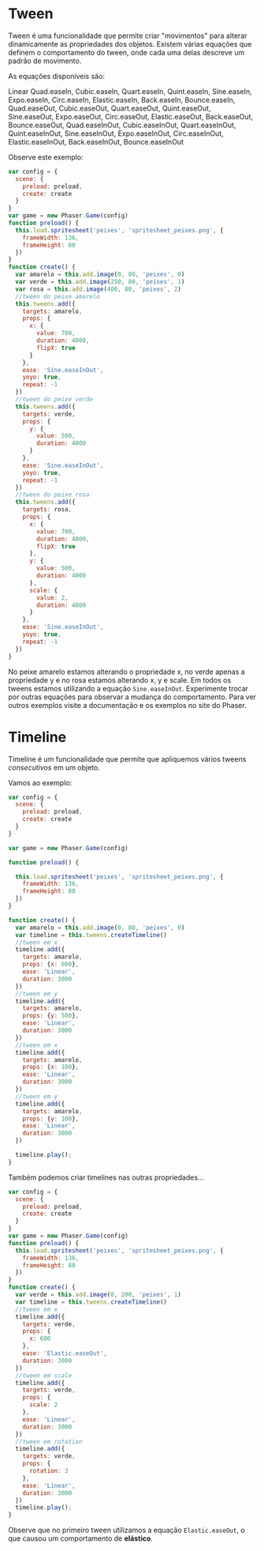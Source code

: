 # Tween

Tween é uma funcionalidade que permite criar "movimentos" para alterar dinamicamente as propriedades dos objetos. Existem várias equações que definem o comportamento do tween, onde cada uma delas descreve um padrão de movimento.

As equações disponíveis são:

Linear
Quad.easeIn, Cubic.easeIn, Quart.easeIn, Quint.easeIn, Sine.easeIn, Expo.easeIn, Circ.easeIn, Elastic.easeIn, Back.easeIn, Bounce.easeIn, Quad.easeOut, Cubic.easeOut, Quart.easeOut, Quint.easeOut, Sine.easeOut, Expo.easeOut, Circ.easeOut, Elastic.easeOut, Back.easeOut, Bounce.easeOut, Quad.easeInOut, Cubic.easeInOut, Quart.easeInOut, Quint.easeInOut, Sine.easeInOut, Expo.easeInOut, Circ.easeInOut, Elastic.easeInOut, Back.easeInOut, Bounce.easeInOut

Observe este exemplo:

```javascript
var config = {
  scene: {
    preload: preload,
    create: create
  }
}
var game = new Phaser.Game(config)
function preload() {
  this.load.spritesheet('peixes', 'spritesheet_peixes.png', {
    frameWidth: 136,
    frameHeight: 80
  })
}
function create() {
  var amarelo = this.add.image(0, 80, 'peixes', 0)
  var verde = this.add.image(250, 80, 'peixes', 1)
  var rosa = this.add.image(400, 80, 'peixes', 2)
  //tween do peixe amarelo
  this.tweens.add({
    targets: amarelo,
    props: {
      x: {
        value: 700,
        duration: 4000,
        flipX: true
      }
    },
    ease: 'Sine.easeInOut',
    yoyo: true,
    repeat: -1
  })
  //tween do peixe verde
  this.tweens.add({
    targets: verde,
    props: {
      y: {
        value: 500,
        duration: 4000
      }
    },
    ease: 'Sine.easeInOut',
    yoyo: true,
    repeat: -1
  })
  //tween do peixe rosa
  this.tweens.add({
    targets: rosa,
    props: {
      x: {
        value: 700,
        duration: 4000,
        flipX: true
      },
      y: {
        value: 500,
        duration: 4000
      },
      scale: {
        value: 2,
        duration: 4000
      }
    },
    ease: 'Sine.easeInOut',
    yoyo: true,
    repeat: -1
  })
}
```
No peixe amarelo estamos alterando o propriedade x, no verde apenas a propriedade y e no rosa estamos alterando x, y e scale. Em todos os tweens estamos utilizando a equação ``Sine.easeInOut``. Experimente trocar por outras equações para observar a mudança do comportamento. Para ver outros exemplos visite a documentação e os exemplos no site do Phaser.

# Timeline

Timeline é um funcionalidade que permite que apliquemos vários tweens *consecutivos* em um objeto.

Vamos ao exemplo:

```javascript
var config = {
  scene: {
    preload: preload,
    create: create
  }
}

var game = new Phaser.Game(config)

function preload() {

  this.load.spritesheet('peixes', 'spritesheet_peixes.png', {
    frameWidth: 136,
    frameHeight: 80
  })
}

function create() {
  var amarelo = this.add.image(0, 80, 'peixes', 0)
  var timeline = this.tweens.createTimeline()
  //tween em x
  timeline.add({
    targets: amarelo,
    props: {x: 600},
    ease: 'Linear',
    duration: 3000
  })
  //tween em y
  timeline.add({
    targets: amarelo,
    props: {y: 500},
    ease: 'Linear',
    duration: 3000
  })
  //tween em x
  timeline.add({
    targets: amarelo,
    props: {x: 100},
    ease: 'Linear',
    duration: 3000
  })
  //tween em y
  timeline.add({
    targets: amarelo,
    props: {y: 100},
    ease: 'Linear',
    duration: 3000
  })

  timeline.play();
}
```
Também podemos criar timelines nas outras propriedades...

```javascript
var config = {
  scene: {
    preload: preload,
    create: create
  }
}
var game = new Phaser.Game(config)
function preload() {
  this.load.spritesheet('peixes', 'spritesheet_peixes.png', {
    frameWidth: 136,
    frameHeight: 80
  })
}
function create() {
  var verde = this.add.image(0, 200, 'peixes', 1)
  var timeline = this.tweens.createTimeline()
  //tween em x
  timeline.add({
    targets: verde,
    props: {
      x: 600
    },
    ease: 'Elastic.easeOut',
    duration: 3000
  })
  //tween em scale
  timeline.add({
    targets: verde,
    props: {
      scale: 2
    },
    ease: 'Linear',
    duration: 3000
  })
  //tween em rotation
  timeline.add({
    targets: verde,
    props: {
      rotation: 3
    },
    ease: 'Linear',
    duration: 3000
  })
  timeline.play();
}
```
Observe que no primeiro tween utilizamos a equação ``Elastic.easeOut``, o que causou um comportamento de **elástico**.
